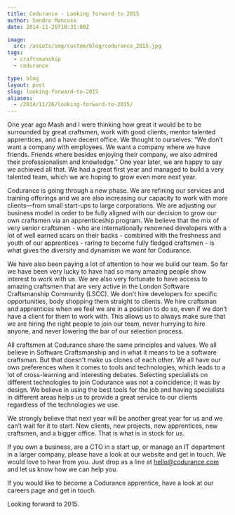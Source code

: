 ```yaml
---
title: Codurance - Looking forward to 2015
author: Sandro Mancuso
date: 2014-11-26T18:31:00Z

image:
  src: /assets/img/custom/blog/codurance_2015.jpg
tags:
  - craftsmanship
  - codurance

type: blog
layout: post
slug: looking-forward-to-2015
aliases: 
  - /2014/11/26/looking-forward-to-2015/
---
```


One year ago Mash and I were thinking how great it would be to be surrounded by great craftsmen, work with good clients, mentor talented apprentices, and a have decent office. We thought to ourselves: “We don’t want a company with employees. We want a company where we have friends. Friends where besides enjoying their company, we also admired their professionalism and knowledge." One year later, we are happy to say we achieved all that. We had a great first year and managed to build a very talented team, which we are hoping to grow even more next year. 

Codurance is going through a new phase. We are refining our services and training offerings and we are also increasing our capacity to work with more clients—from small start-ups to large corporations. We are adjusting our business model in order to be fully aligned with our decision to grow our own craftsmen via an apprenticeship program. We believe that the mix of very senior craftsmen - who are internationally renowned developers with a lot of well earned scars on their backs - combined with the freshness and youth of our apprentices - raring to become fully fledged craftsmen - is what gives the diversity and dynamism we want for Codurance.  

We have also been paying a lot of attention to how we build our team. So far we have been very lucky to have had so many amazing people show interest to work with us. We are also very fortunate to have access to amazing craftsmen that are very active in the London Software Craftsmanship Community (LSCC). We don’t hire developers for specific opportunities, body shopping them straight to clients. We hire craftsman and apprentices when we feel we are in a position to do so, even if we don’t have a client for them to work with. This allows us to always make sure that we are hiring the right people to join our team, never hurrying to hire anyone, and never lowering the bar of our selection process.

All craftsmen at Codurance share the same principles and values. We all believe in Software Craftsmanship and in what it means to be a software craftsman. But that doesn't make us clones of each other. We all have our own preferences when it comes to tools and technologies, which leads to a lot of cross-learning and interesting debates. Selecting specialists on different technologies to join Codurance was not a coincidence; it was by design. We believe in using the best tools for the job and having specialists in different areas helps us to provide a great service to our clients regardless of the technologies we use.

We strongly believe that next year will be another great year for us and we can’t wait for it to start. New clients, new projects, new apprentices, new craftsmen, and a bigger office. That is what is in stock for us.

If you own a business, are a CTO in a start up, or manage an IT department in a larger company, please have a look at our website and get in touch. We would love to hear from you. Just drop as a line at hello@codurance.com and let us know how we can help you.

If you would like to become a Codurance apprentice, have a look at our careers page and get in touch. 

Looking forward to 2015.
